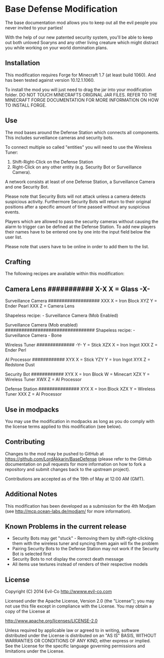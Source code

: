 Base Defense Modification
=========================
The base documentation mod allows you to keep out all the evil people you never invited
to your parties!

With the help of our new patented security system, you'll be able to keep out both unloved
Soaryns and any other living creature which might distract you while working on your world
domination plans.

Installation
------------
This modification requires Forge for Minecraft 1.7 (at least build 1060). And has been tested
against version 10.12.1.1060.

To install the mod you will just need to drag the jar into your modification folder. DO NOT
TOUCH MINECRAFTS ORIGINAL JAR FILES. REFER TO THE MINECRAFT FORGE DOCUMENTATION FOR MORE
INFORMATION ON HOW TO INSTALL FORGE.

Use
---
The mod bases around the Defense Station which connects all components. This includes
surveillance cameras and security bots.

To connect multiple so called "entities" you will need to use the Wireless Tuner:
1. Shift-Right-Click on the Defense Station
2. Right-Click on any other entity (e.g. Security Bot or Surveillance Camera).

A network consists at least of one Defense Station, a Surveillance Camera and one
Security Bot.

Please note that Security Bots will not attack unless a camera detects suspicious
activity. Furthermore Security Bots will return to their original positions after
a specific amount of time passed without any suspicious events.

Players which are allowed to pass the security cameras without causing the alarm
to trigger can be defined at the Defense Station. To add new players their names
have to be entered one by one into the input field below the user list.

Please note that users have to be online in order to add them to the list.

Crafting
--------
The following recipes are available within this modification:

Camera Lens
###########
X-X	X = Glass
-X-
---

Surveillance Camera
###################
XXX	X = Iron Block
XYZ	Y = Ender Pearl
XXX	Z = Camera Lens

Shapeless recipe:
	- Surveillance Camera (Mob Enabled)

Surveillance Camera (Mob enabled)
#################################
Shapeless recipe:
	- Surveillance Camera
	- Bone

Wireless Tuner
##############
-Y-	Y = Stick
XZX	X = Iron Ingot
XXX	Z = Ender Perl

AI Processor
############
XYX	X = Stick
YZY	Y = Iron Ingot
XYX	Z = Redstone Dust

Security Bot
############
XYX	X = Iron Block		W = Minecart
XZX	Y = Wireless Tuner
XWX	Z = AI Processor

Defense Station
###############
XYX	X = Iron Block
XZX	Y = Wireless Tuner
XXX	Z = AI Processor

Use in modpacks
---------------
You may use the modification in modpacks as long as you do comply with the license
terms applied to this modification (see below).

Contributing
------------
Changes to the mod may be pushed to GitHub at https://github.com/LordAkkarin/BaseDefense
(please refer to the GitHub documentation on pull requests for more information on
how to fork a repository and submit changes back to the upstream project).

Contributions are accepted as of the 19th of May at 12:00 AM (GMT).

Additional Notes
----------------
This modification has been developed as a submission for the 4th Modjam (see
http://mcp.ocean-labs.de/modjam/ for more information).

Known Problems in the current release
-------------------------------------
* Security Bots may get "stuck" - Removing them by shift-right-clicking them with
  the wireless tuner and syncing them again will fix the problem
* Pairing Security Bots to the Defense Station may not work if the Security Bot
  is selected first
* Security Bots to not display the correct death message
* All items use textures instead of renders of their respective models

License
-------
Copyright (C) 2014 Evil-Co <http://wwww.evil-co.com>

Licensed under the Apache License, Version 2.0 (the "License");
you may not use this file except in compliance with the License.
You may obtain a copy of the License at

http://www.apache.org/licenses/LICENSE-2.0

Unless required by applicable law or agreed to in writing, software
distributed under the License is distributed on an "AS IS" BASIS,
WITHOUT WARRANTIES OR CONDITIONS OF ANY KIND, either express or implied.
See the License for the specific language governing permissions and
limitations under the License.